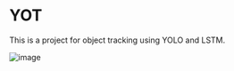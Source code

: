 # YOT

This is a project for object tracking using YOLO and LSTM.


![image](https://drive.google.com/uc?export=view&id=1_jzZorXM4jDXF6vEi4glhfyd-kOQKZsm)


